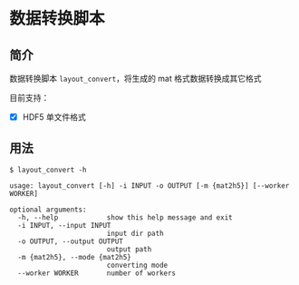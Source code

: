 # 数据转换脚本


## 简介

数据转换脚本 `layout_convert`，将生成的 mat 格式数据转换成其它格式

目前支持：
- [x] HDF5 单文件格式

## 用法

`$ layout_convert -h`
```
usage: layout_convert [-h] -i INPUT -o OUTPUT [-m {mat2h5}] [--worker WORKER]

optional arguments:
  -h, --help            show this help message and exit
  -i INPUT, --input INPUT
                        input dir path
  -o OUTPUT, --output OUTPUT
                        output path
  -m {mat2h5}, --mode {mat2h5}
                        converting mode
  --worker WORKER       number of workers
```